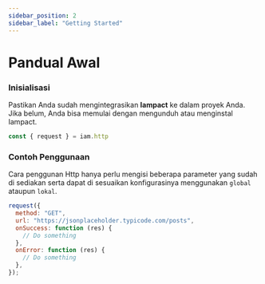 ```yaml
---
sidebar_position: 2
sidebar_label: "Getting Started"
---
```


# Pandual Awal

### Inisialisasi

Pastikan Anda sudah mengintegrasikan **Iampact** ke dalam proyek Anda. Jika belum, Anda bisa memulai dengan mengunduh atau menginstal Iampact.

```js
const { request } = iam.http
```

### Contoh Penggunaan
Cara penggunan Http hanya perlu mengisi beberapa parameter yang sudah di sediakan serta dapat di sesuaikan konfigurasinya menggunakan `global` ataupun `lokal`.

```js
request({
  method: "GET",
  url: "https://jsonplaceholder.typicode.com/posts",
  onSuccess: function (res) {
    // Do something
  },
  onError: function (res) {
    // Do something
  },
});
```